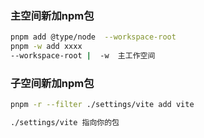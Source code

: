 ### 主空间新加npm包
``` bash
pnpm add @type/node  --workspace-root
pnpm -w add xxxx
--workspace-root |  -w  主工作空间 

```
### 子空间新加npm包
``` bash
pnpm -r --filter ./settings/vite add vite

./settings/vite 指向你的包
```